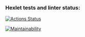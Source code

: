 ### Hexlet tests and linter status:
[![Actions Status](https://github.com/roman-pankov/php-project-lvl2/workflows/hexlet-check/badge.svg)](https://github.com/roman-pankov/php-project-lvl2/actions)

[![Maintainability](https://api.codeclimate.com/v1/badges/d5d6fb92dea3149f1b03/maintainability)](https://codeclimate.com/github/roman-pankov/php-project-lvl2/maintainability)
